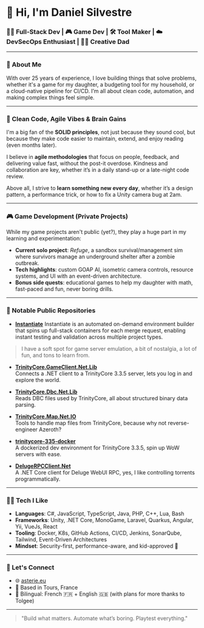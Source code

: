 # 👋 Hi, I'm Daniel Silvestre

### 🧑‍💻 Full-Stack Dev | 🎮 Game Dev | 🛠️ Tool Maker | ☁️ DevSecOps Enthusiast | 👨‍👧 Creative Dad

---

### 🧠 About Me

With over 25 years of experience, I love building things that solve problems,  whether it's a game for my daughter, a budgeting tool for my household, or a cloud-native pipeline for CI/CD. I’m all about clean code, automation, and making complex things feel simple.

---

### 🧼 Clean Code, Agile Vibes & Brain Gains

I'm a big fan of the **SOLID principles**,  not just because they sound cool, but because they make code easier to maintain, extend, and enjoy reading (even months later).

I believe in **agile methodologies** that focus on people, feedback, and delivering value fast,  without the post-it overdose. Kindness and collaboration are key, whether it’s in a daily stand-up or a late-night code review.

Above all, I strive to **learn something new every day**, whether it’s a design pattern, a performance trick, or how to fix a Unity camera bug at 2am.

---

### 🎮 Game Development (Private Projects)

While my game projects aren't public (yet?), they play a huge part in my learning and experimentation:

- **Current solo project**: *Refuge*,  a sandbox survival/management sim where survivors manage an underground shelter after a zombie outbreak.
- **Tech highlights**: custom GOAP AI, isometric camera controls, resource systems, and UI with an event-driven architecture.
- **Bonus side quests**: educational games to help my daughter with math,  fast-paced and fun, never boring drills.

---

### 🧪 Notable Public Repositories

- [**Instantiate**](https://github.com/valcriss/Instantiate)
  Instantiate is an automated on-demand environment builder that spins up full-stack containers for each merge request, enabling instant testing and validation across multiple project types.

> I have a soft spot for game server emulation,  a bit of nostalgia, a lot of fun, and tons to learn from.

- [**TrinityCore.GameClient.Net.Lib**](https://github.com/valcriss/TrinityCore.GameClient.Net.Lib)  
  Connects a .NET client to a TrinityCore 3.3.5 server,  lets you log in and explore the world.

- [**TrinityCore.Dbc.Net.Lib**](https://github.com/valcriss/TrinityCore.Dbc.Net.Lib)  
  Reads DBC files used by TrinityCore,  all about structured binary data parsing.

- [**TrinityCore.Map.Net.IO**](https://github.com/valcriss/TrinityCore.Map.Net.IO)  
  Tools to handle map files from TrinityCore,  because why not reverse-engineer Azeroth?

- [**trinitycore-335-docker**](https://github.com/valcriss/trinitycore-335-docker)  
  A dockerized dev environment for TrinityCore 3.3.5,  spin up WoW servers with ease.

- [**DelugeRPCClient.Net**](https://github.com/valcriss/DelugeRPCClient.Net)  
  A .NET Core client for Deluge WebUI RPC,  yes, I like controlling torrents programmatically.

---

### 🧑‍🔧 Tech I Like

- **Languages**: C#, JavaScript, TypeScript, Java, PHP, C++, Lua, Bash
- **Frameworks**: Unity, .NET Core, MonoGame, Laravel, Quarkus, Angular, Yii, VueJs, React
- **Tooling**: Docker, K8s, GitHub Actions, CI/CD, Jenkins, SonarQube, Tailwind, Event-Driven Architectures
- **Mindset**: Security-first, performance-aware, and kid-approved 👧

---

### 🔗 Let's Connect

- 🌐 [asterie.eu](https://asterie.eu/)
- 📍 Based in Tours, France
- 💬 Bilingual: French 🇫🇷 + English 🇬🇧 (with plans for more thanks to Tolgee)

---

> "Build what matters. Automate what’s boring. Playtest everything."

